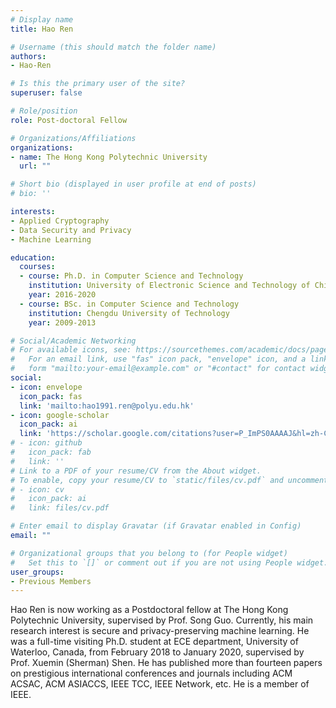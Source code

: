 ```yaml
---
# Display name
title: Hao Ren

# Username (this should match the folder name)
authors:
- Hao-Ren

# Is this the primary user of the site?
superuser: false

# Role/position
role: Post-doctoral Fellow

# Organizations/Affiliations
organizations:
- name: The Hong Kong Polytechnic University
  url: ""

# Short bio (displayed in user profile at end of posts)
# bio: ''

interests:
- Applied Cryptography
- Data Security and Privacy 
- Machine Learning

education:
  courses:
  - course: Ph.D. in Computer Science and Technology
    institution: University of Electronic Science and Technology of China
    year: 2016-2020
  - course: BSc. in Computer Science and Technology
    institution: Chengdu University of Technology
    year: 2009-2013

# Social/Academic Networking
# For available icons, see: https://sourcethemes.com/academic/docs/page-builder/#icons
#   For an email link, use "fas" icon pack, "envelope" icon, and a link in the
#   form "mailto:your-email@example.com" or "#contact" for contact widget.
social:
- icon: envelope
  icon_pack: fas
  link: 'mailto:hao1991.ren@polyu.edu.hk'
- icon: google-scholar
  icon_pack: ai
  link: 'https://scholar.google.com/citations?user=P_ImPS0AAAAJ&hl=zh-CN'
# - icon: github
#   icon_pack: fab
#   link: ''
# Link to a PDF of your resume/CV from the About widget.
# To enable, copy your resume/CV to `static/files/cv.pdf` and uncomment the lines below.
# - icon: cv
#   icon_pack: ai
#   link: files/cv.pdf

# Enter email to display Gravatar (if Gravatar enabled in Config)
email: ""

# Organizational groups that you belong to (for People widget)
#   Set this to `[]` or comment out if you are not using People widget.
user_groups:
- Previous Members
---
```


Hao Ren is now working as a Postdoctoral fellow at The Hong Kong Polytechnic University, supervised by Prof. Song Guo. Currently, his main research interest is secure and privacy-preserving machine learning. He was a full-time visiting Ph.D. student at ECE department, University of Waterloo, Canada, from February 2018 to January 2020, supervised by Prof. Xuemin (Sherman) Shen. He has published more than fourteen papers on prestigious international conferences and journals including ACM ACSAC, ACM ASIACCS, IEEE TCC, IEEE Network, etc. He is a member of IEEE.

